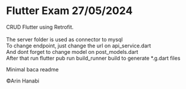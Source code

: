 # Flutter Exam 27/05/2024

CRUD Flutter using Retrofit.\
\
The server folder is used as connector to mysql\
To change endpoint, just change the url on api_service.dart\
And dont forget to change model on post_models.dart\
After that run flutter pub run build_runner build to generate *.g.dart files

Minimal baca readme

©Arin Hanabi
